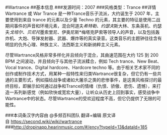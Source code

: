#Wartrance
##基本信息
###发源时间：2007
###风格类型：Trance
##详情
Wartrance 或 War Trance 是一种Trance音乐子流派，大约诞生于 2007 年，主要使用到来自 trance 的元素以及少量
Techno
的元素，其主要的特征是使用二战期间事件的声音和环境元素，混合阿道夫*希特勒、约瑟夫*斯大林、东条英机、约瑟夫*戈培尔、贝尼托*墨索里尼、伊奥尼斯*梅塔克萨索等领导人的声音，以及包括轰炸机、大炮、导弹发射器、武器、爆炸等的真实录音。这类音乐的主题钟往往含有明显的仇外心理、种族主义、法西斯主义和新纳粹主义元素。



尽管Wartrance风格非常多样化并且倾向于混合，其曲速范围在大约 125 到 200 BPM 之间波动，并且倾向于与其他子流派糅合，例如 Tech
trance、New Beat、Vocal trance、Digital hardcore、Hardcore techno
等。由于相关艺术家不同的创作或制作技术方式，用某种一般特性来归类Wartrance很复杂，但它仍有一些共通的主要形式，例如描绘战争或诸如大屠杀之类的悲惨事件，是这类风格探讨的最终目标，即展示如何通过战争和Trance的情绪（仇恨、骄傲、悲伤、遗憾），来打造一系列新感觉（例如欣快或宽宏大量），让听众从历史上回到事实，感受战争中Wartrance中的状态。尽管Wartrance的受欢迎程度不高，但它仍提供了无限的可能性。

###本词条汉字内容由 @多频百科团队 翻译+编辑
原文译自 https://second.wiki/wiki/wartrance
###http://dropinapp.hearinmusic.com/#/ency?typeId=13&dataId=185
